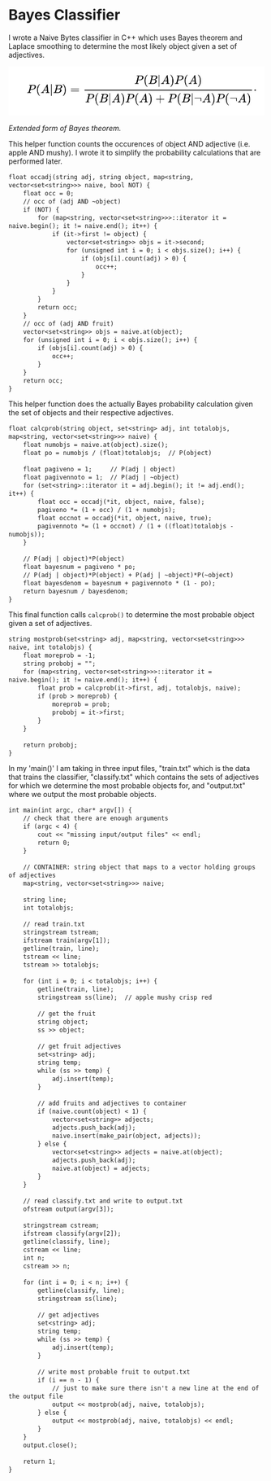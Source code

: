 # Bayes Classifier
I wrote a Naive Bytes classifier in C++ which uses Bayes theorem and Laplace smoothing to determine the most likely object given a set of adjectives.


![bayes theorem](/images/bayes.jpg)

*Extended form of Bayes theorem.*

This helper function counts the occurences of object AND adjective (i.e. apple AND mushy). I wrote it to simplify the probability calculations that are performed later.
```
float occadj(string adj, string object, map<string, vector<set<string>>> naive, bool NOT) {
    float occ = 0;
    // occ of (adj AND ~object)
    if (NOT) {
        for (map<string, vector<set<string>>>::iterator it = naive.begin(); it != naive.end(); it++) {
            if (it->first != object) {
                vector<set<string>> objs = it->second;
                for (unsigned int i = 0; i < objs.size(); i++) {
                    if (objs[i].count(adj) > 0) {
                        occ++;
                    }
                }
            }
        }
        return occ;
    }
    // occ of (adj AND fruit)
    vector<set<string>> objs = naive.at(object);
    for (unsigned int i = 0; i < objs.size(); i++) {
        if (objs[i].count(adj) > 0) {
            occ++;
        }
    }
    return occ;
}
```

This helper function does the actually Bayes probability calculation given the set of objects and their respective adjectives.
```
float calcprob(string object, set<string> adj, int totalobjs, map<string, vector<set<string>>> naive) {
    float numobjs = naive.at(object).size();
    float po = numobjs / (float)totalobjs;  // P(object)

    float pagiveno = 1;     // P(adj | object)
    float pagivennoto = 1;  // P(adj | ~object)
    for (set<string>::iterator it = adj.begin(); it != adj.end(); it++) {
        float occ = occadj(*it, object, naive, false);
        pagiveno *= (1 + occ) / (1 + numobjs);
        float occnot = occadj(*it, object, naive, true);
        pagivennoto *= (1 + occnot) / (1 + ((float)totalobjs - numobjs));
    }

    // P(adj | object)*P(object)
    float bayesnum = pagiveno * po;
    // P(adj | object)*P(object) + P(adj | ~object)*P(~object)
    float bayesdenom = bayesnum + pagivennoto * (1 - po);
    return bayesnum / bayesdenom;
}
```

This final function calls `calcprob()` to determine the most probable object given a set of adjectives.
```
string mostprob(set<string> adj, map<string, vector<set<string>>> naive, int totalobjs) {
    float moreprob = -1;
    string probobj = "";
    for (map<string, vector<set<string>>>::iterator it = naive.begin(); it != naive.end(); it++) {
        float prob = calcprob(it->first, adj, totalobjs, naive);
        if (prob > moreprob) {
            moreprob = prob;
            probobj = it->first;
        }
    }

    return probobj;
}
```

In my 'main()' I am taking in three input files, "train.txt" which is the data that trains the classifier, "classify.txt" which contains the sets of adjectives for which we determine the most probable objects for, and "output.txt" where we output the most probable objects.

```
int main(int argc, char* argv[]) {
    // check that there are enough arguments
    if (argc < 4) {
        cout << "missing input/output files" << endl;
        return 0;
    }

    // CONTAINER: string object that maps to a vector holding groups of adjectives
    map<string, vector<set<string>>> naive;

    string line;
    int totalobjs;

    // read train.txt
    stringstream tstream;
    ifstream train(argv[1]);
    getline(train, line);
    tstream << line;
    tstream >> totalobjs;

    for (int i = 0; i < totalobjs; i++) {
        getline(train, line);
        stringstream ss(line);  // apple mushy crisp red

        // get the fruit
        string object;
        ss >> object;

        // get fruit adjectives
        set<string> adj;
        string temp;
        while (ss >> temp) {
            adj.insert(temp);
        }

        // add fruits and adjectives to container
        if (naive.count(object) < 1) {
            vector<set<string>> adjects;
            adjects.push_back(adj);
            naive.insert(make_pair(object, adjects));
        } else {
            vector<set<string>> adjects = naive.at(object);
            adjects.push_back(adj);
            naive.at(object) = adjects;
        }
    }

    // read classify.txt and write to output.txt
    ofstream output(argv[3]);

    stringstream cstream;
    ifstream classify(argv[2]);
    getline(classify, line);
    cstream << line;
    int n;
    cstream >> n;

    for (int i = 0; i < n; i++) {
        getline(classify, line);
        stringstream ss(line);

        // get adjectives
        set<string> adj;
        string temp;
        while (ss >> temp) {
            adj.insert(temp);
        }

        // write most probable fruit to output.txt
        if (i == n - 1) {
            // just to make sure there isn't a new line at the end of the output file
            output << mostprob(adj, naive, totalobjs);
        } else {
            output << mostprob(adj, naive, totalobjs) << endl;
        }
    }
    output.close();

    return 1;
}
```

